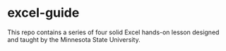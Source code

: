 # excel-guide
This repo contains a series of four solid Excel hands-on lesson designed and taught by the Minnesota State University.
